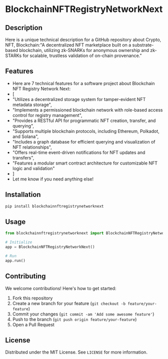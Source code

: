 # BlockchainNFTRegistryNetworkNext

## Description

Here is a unique technical description for a GitHub repository about Crypto, NFT, Blockchain:"A decentralized NFT marketplace built on a substrate-based blockchain, utilizing zk-SNARKs for anonymous ownership and zk-STARKs for scalable, trustless validation of on-chain provenance."

## Features

- Here are 7 technical features for a software project about Blockchain NFT Registry Network Next:
- [
- "Utilizes a decentralized storage system for tamper-evident NFT metadata storage",
- "Implements a permissioned blockchain network with role-based access control for registry management",
- "Provides a RESTful API for programmatic NFT creation, transfer, and querying",
- "Supports multiple blockchain protocols, including Ethereum, Polkadot, and Solana",
- "Includes a graph database for efficient querying and visualization of NFT relationships",
- "Offers real-time event-driven notifications for NFT updates and transfers",
- "Features a modular smart contract architecture for customizable NFT logic and validation"
- ]
- Let me know if you need anything else!
## Installation

```bash
pip install blockchainnftregistrynetworknext
```

## Usage

```python
from blockchainnftregistrynetworknext import BlockchainNFTRegistryNetworkNext

# Initialize
app = BlockchainNFTRegistryNetworkNext()

# Run
app.run()
```

## Contributing

We welcome contributions! Here's how to get started:

1. Fork this repository
2. Create a new branch for your feature (`git checkout -b feature/your-feature`)
3. Commit your changes (`git commit -am 'Add some awesome feature'`)
4. Push to the branch (`git push origin feature/your-feature`)
5. Open a Pull Request

## License

Distributed under the MIT License. See `LICENSE` for more information.
